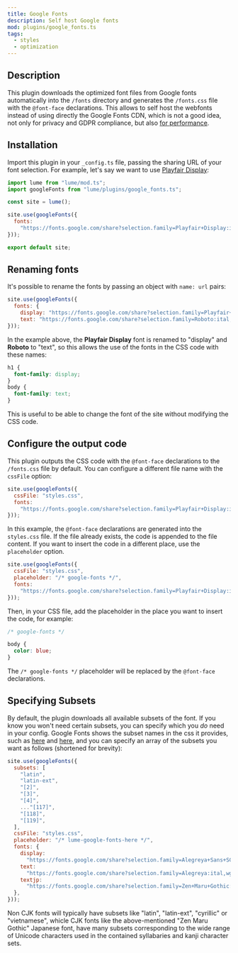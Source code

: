 ```yaml
---
title: Google Fonts
description: Self host Google fonts
mod: plugins/google_fonts.ts
tags:
  - styles
  - optimization
---
```


## Description

This plugin downloads the optimized font files from Google fonts automatically
into the `/fonts` directory and generates the `/fonts.css` file with the
`@font-face` declarations. This allows to self host the webfonts instead of
using directly the Google Fonts CDN, which is not a good idea, not only for
privacy and GDPR compliance, but also
[for performance](https://github.com/HTTPArchive/almanac.httparchive.org/pull/607).

## Installation

Import this plugin in your `_config.ts` file, passing the sharing URL of your
font selection. For example, let's say we want to use
[Playfair Display](https://fonts.google.com/share?selection.family=Playfair+Display:ital,wght@0,400..900;1,400..900):

```js
import lume from "lume/mod.ts";
import googleFonts from "lume/plugins/google_fonts.ts";

const site = lume();

site.use(googleFonts({
  fonts:
    "https://fonts.google.com/share?selection.family=Playfair+Display:ital,wght@0,400..900;1,400..900",
}));

export default site;
```

## Renaming fonts

It's possible to rename the fonts by passing an object with `name: url` pairs:

```js
site.use(googleFonts({
  fonts: {
    display: "https://fonts.google.com/share?selection.family=Playfair+Display:ital,wght@0,400..900;1,400..900",
    text: "https://fonts.google.com/share?selection.family=Roboto:ital,wght@0,100;0,300;0,400;0,500;0,700;0,900;1,100;1,300;1,400;1,500;1,700;1,900"
}));
```

In the example above, the **Playfair Display** font is renamed to "display" and
**Roboto** to "text", so this allows the use of the fonts in the CSS code with
these names:

```css
h1 {
  font-family: display;
}
body {
  font-family: text;
}
```

This is useful to be able to change the font of the site without modifying the
CSS code.

## Configure the output code

This plugin outputs the CSS code with the `@font-face` declarations to the
`/fonts.css` file by default. You can configure a different file name with the
`cssFile` option:

```js
site.use(googleFonts({
  cssFile: "styles.css",
  fonts:
    "https://fonts.google.com/share?selection.family=Playfair+Display:ital,wght@0,400..900;1,400..900",
}));
```

In this example, the `@font-face` declarations are generated into the
`styles.css` file. If the file already exists, the code is appended to the file
content. If you want to insert the code in a different place, use the
`placeholder` option.

```js
site.use(googleFonts({
  cssFile: "styles.css",
  placeholder: "/* google-fonts */",
  fonts:
    "https://fonts.google.com/share?selection.family=Playfair+Display:ital,wght@0,400..900;1,400..900",
}));
```

Then, in your CSS file, add the placeholder in the place you want to insert the
code, for example:

```css
/* google-fonts */

body {
  color: blue;
}
```

The `/* google-fonts */` placeholder will be replaced by the `@font-face`
declarations.

## Specifying Subsets

By default, the plugin downloads all available subsets of the font. If you know
you won't need certain subsets, you can specify which you _do_ need in your
config. Google Fonts shows the subset names in the css it provides, such as
[here](https://fonts.googleapis.com/css2?family=Alegreya:ital,wght@0,400..900;1,400..900&display=swap)
and
[here](https://fonts.googleapis.com/css2?family=Zen+Maru+Gothic:wght@700&display=swap),
and you can specify an array of the subsets you want as follows (shortened for
brevity):

```js
site.use(googleFonts({
  subsets: [
    "latin",
    "latin-ext",
    "[2]",
    "[3]",
    "[4]",
    ..."[117]",
    "[118]",
    "[119]",
  ],
  cssFile: "styles.css",
  placeholder: "/* lume-google-fonts-here */",
  fonts: {
    display:
      "https://fonts.google.com/share?selection.family=Alegreya+Sans+SC:wght@300",
    text:
      "https://fonts.google.com/share?selection.family=Alegreya:ital,wght@0,400..900;1,400..900",
    textjp:
      "https://fonts.google.com/share?selection.family=Zen+Maru+Gothic:wght@700&display=swap",
  },
}));
```

Non CJK fonts will typically have subsets like "latin", "latin-ext", "cyrillic"
or "vietnamese", whicle CJK fonts like the above-mentioned "Zen Maru Gothic"
Japanese font, have many subsets corresponding to the wide range of Unicode
characters used in the contained syllabaries and kanji character sets.
